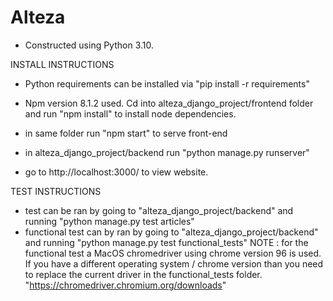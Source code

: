 # Alteza

- Constructed using Python 3.10.

INSTALL INSTRUCTIONS

- Python requirements can be installed via "pip install -r requirements"
- Npm version 8.1.2 used. Cd into alteza_django_project/frontend folder and run
  "npm install" to install node dependencies.

- in same folder run "npm start" to serve front-end
- in alteza_django_project/backend run "python manage.py runserver"

- go to http://localhost:3000/ to view website.

TEST INSTRUCTIONS

- test can be ran by going to "alteza_django_project/backend" and running "python manage.py test articles"
- functional test can by ran by going to "alteza_django_project/backend" and running "python manage.py test
  functional_tests"
  NOTE : for the functional test a MacOS chromedriver using chrome version 96 is used. If you have a different operating
  system / chrome version than you need to replace the current driver in the functional_tests folder.
  "https://chromedriver.chromium.org/downloads" 
